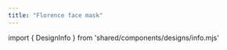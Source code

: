 ```yaml
---
title: "Florence face mask"
---
```


import { DesignInfo } from 'shared/components/designs/info.mjs'

<DesignInfo design='florence' docs />


